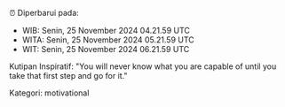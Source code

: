 ⏰ Diperbarui pada:
- WIB: Senin, 25 November 2024 04.21.59 UTC
- WITA: Senin, 25 November 2024 05.21.59 UTC
- WIT: Senin, 25 November 2024 06.21.59 UTC

Kutipan Inspiratif:
"You will never know what you are capable of until you take that first step and go for it."


Kategori: motivational

